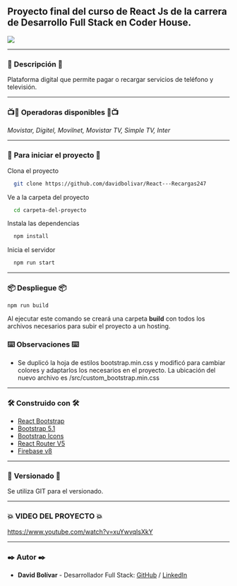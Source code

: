## Proyecto final del curso de React Js de la carrera de Desarrollo Full Stack en Coder House.

[![](https://www.recargas247.net/img/Logo_original.svg)](https://www.recargas247.net)

---

### 💬 **Descripción** 💬

Plataforma digital que permite pagar o recargar servicios de teléfono y televisión.

---

### 📺📱 **Operadoras disponibles** 📱📺

_Movistar, Digitel, Movilnet, Movistar TV, Simple TV, Inter_

---

### 🚀 **Para iniciar el proyecto** 🚀

Clona el proyecto

```bash
  git clone https://github.com/davidbolivar/React---Recargas247
```

Ve a la carpeta del proyecto

```bash
  cd carpeta-del-proyecto
```

Instala las dependencias

```bash
  npm install
```

Inicia el servidor

```bash
  npm run start
```

---

### 📦 **Despliegue** 📦

```
npm run build
```

Al ejecutar este comando se creará una carpeta **build** con todos los archivos necesarios para subir el proyecto a un hosting.

### ⌨️ **Observaciones** ⌨️

- Se duplicó la hoja de estilos bootstrap.min.css y modificó para cambiar colores y adaptarlos los necesarios en el proyecto. La ubicación del nuevo archivo es /src/custom_bootstrap.min.css

---

### 🛠️ **Construido con** 🛠️

- [React Bootstrap](https://react-bootstrap.github.io/)
- [Bootstrap 5.1](https://getbootstrap.com/docs/5.1/getting-started/introduction/)
- [Bootstrap Icons](https://icons.getbootstrap.com/)
- [React Router V5](https://v5.reactrouter.com/web/guides/quick-start)
- [Firebase v8](https://firebase.google.com/docs/firestore/quickstart)

---

### 📌 **Versionado** 📌

Se utiliza GIT para el versionado.

---

### 💥 **VIDEO DEL PROYECTO** 💥

https://www.youtube.com/watch?v=xuYwvqIsXkY

---

### ✒️ **Autor** ✒️

- **David Bolívar** - Desarrollador Full Stack: [GitHub](https://github.com/davidbolivar) / [LinkedIn](https://www.linkedin.com/in/davidbolivarh/)
